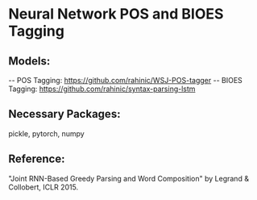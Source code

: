 # Neural Network POS and BIOES Tagging 

## Models:
-- POS Tagging: https://github.com/rahinic/WSJ-POS-tagger
-- BIOES Tagging: https://github.com/rahinic/syntax-parsing-lstm

## Necessary Packages: 
pickle, pytorch, numpy

## Reference:
"Joint RNN-Based Greedy Parsing and Word Composition" by Legrand & Collobert, ICLR 2015.
<TBA>
